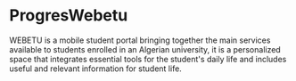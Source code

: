 # ProgresWebetu
WEBETU is a mobile student portal bringing together the main services available to students enrolled in an Algerian university, it is a personalized space that integrates essential tools for the student's daily life and includes useful and relevant information for student life.
